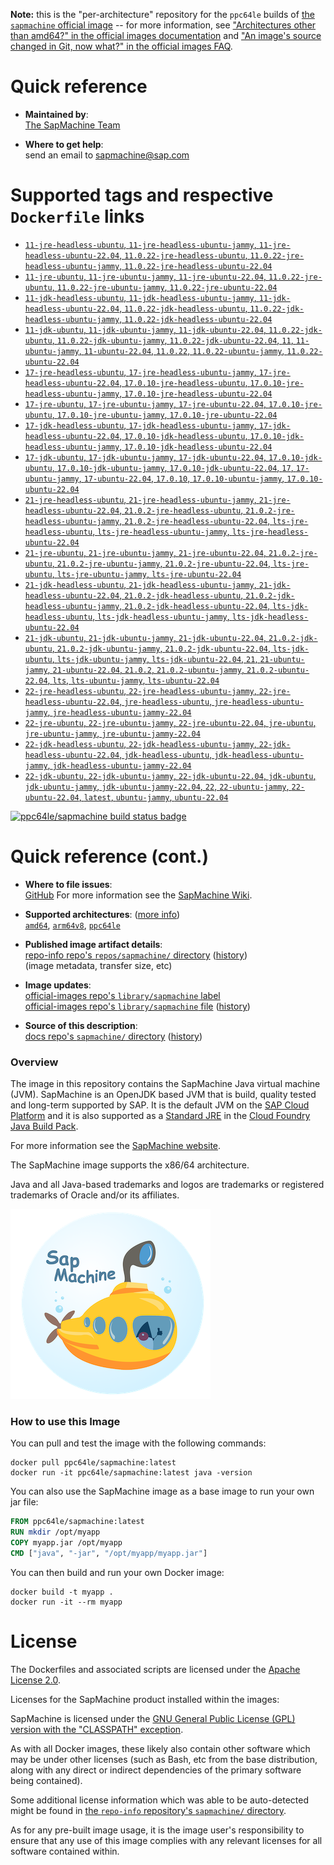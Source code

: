 <!--

********************************************************************************

WARNING:

    DO NOT EDIT "sapmachine/README.md"

    IT IS AUTO-GENERATED

    (from the other files in "sapmachine/" combined with a set of templates)

********************************************************************************

-->

**Note:** this is the "per-architecture" repository for the `ppc64le` builds of [the `sapmachine` official image](https://hub.docker.com/_/sapmachine) -- for more information, see ["Architectures other than amd64?" in the official images documentation](https://github.com/docker-library/official-images#architectures-other-than-amd64) and ["An image's source changed in Git, now what?" in the official images FAQ](https://github.com/docker-library/faq#an-images-source-changed-in-git-now-what).

# Quick reference

-	**Maintained by**:  
	[The SapMachine Team](https://github.com/SAP/SapMachine)

-	**Where to get help**:  
	send an email to sapmachine@sap.com

# Supported tags and respective `Dockerfile` links

-	[`11-jre-headless-ubuntu`, `11-jre-headless-ubuntu-jammy`, `11-jre-headless-ubuntu-22.04`, `11.0.22-jre-headless-ubuntu`, `11.0.22-jre-headless-ubuntu-jammy`, `11.0.22-jre-headless-ubuntu-22.04`](https://github.com/SAP/SapMachine-infrastructure/blob/9529e919a1cb124e0c6d281dff8c0de66614aab8/dockerfiles/official/11/ubuntu/jre-headless/Dockerfile)
-	[`11-jre-ubuntu`, `11-jre-ubuntu-jammy`, `11-jre-ubuntu-22.04`, `11.0.22-jre-ubuntu`, `11.0.22-jre-ubuntu-jammy`, `11.0.22-jre-ubuntu-22.04`](https://github.com/SAP/SapMachine-infrastructure/blob/9529e919a1cb124e0c6d281dff8c0de66614aab8/dockerfiles/official/11/ubuntu/jre/Dockerfile)
-	[`11-jdk-headless-ubuntu`, `11-jdk-headless-ubuntu-jammy`, `11-jdk-headless-ubuntu-22.04`, `11.0.22-jdk-headless-ubuntu`, `11.0.22-jdk-headless-ubuntu-jammy`, `11.0.22-jdk-headless-ubuntu-22.04`](https://github.com/SAP/SapMachine-infrastructure/blob/9529e919a1cb124e0c6d281dff8c0de66614aab8/dockerfiles/official/11/ubuntu/jdk-headless/Dockerfile)
-	[`11-jdk-ubuntu`, `11-jdk-ubuntu-jammy`, `11-jdk-ubuntu-22.04`, `11.0.22-jdk-ubuntu`, `11.0.22-jdk-ubuntu-jammy`, `11.0.22-jdk-ubuntu-22.04`, `11`, `11-ubuntu-jammy`, `11-ubuntu-22.04`, `11.0.22`, `11.0.22-ubuntu-jammy`, `11.0.22-ubuntu-22.04`](https://github.com/SAP/SapMachine-infrastructure/blob/9529e919a1cb124e0c6d281dff8c0de66614aab8/dockerfiles/official/11/ubuntu/jdk/Dockerfile)
-	[`17-jre-headless-ubuntu`, `17-jre-headless-ubuntu-jammy`, `17-jre-headless-ubuntu-22.04`, `17.0.10-jre-headless-ubuntu`, `17.0.10-jre-headless-ubuntu-jammy`, `17.0.10-jre-headless-ubuntu-22.04`](https://github.com/SAP/SapMachine-infrastructure/blob/02e2893a30a4f971c40920c89e773dfca0eefee5/dockerfiles/official/17/ubuntu/jre-headless/Dockerfile)
-	[`17-jre-ubuntu`, `17-jre-ubuntu-jammy`, `17-jre-ubuntu-22.04`, `17.0.10-jre-ubuntu`, `17.0.10-jre-ubuntu-jammy`, `17.0.10-jre-ubuntu-22.04`](https://github.com/SAP/SapMachine-infrastructure/blob/02e2893a30a4f971c40920c89e773dfca0eefee5/dockerfiles/official/17/ubuntu/jre/Dockerfile)
-	[`17-jdk-headless-ubuntu`, `17-jdk-headless-ubuntu-jammy`, `17-jdk-headless-ubuntu-22.04`, `17.0.10-jdk-headless-ubuntu`, `17.0.10-jdk-headless-ubuntu-jammy`, `17.0.10-jdk-headless-ubuntu-22.04`](https://github.com/SAP/SapMachine-infrastructure/blob/02e2893a30a4f971c40920c89e773dfca0eefee5/dockerfiles/official/17/ubuntu/jdk-headless/Dockerfile)
-	[`17-jdk-ubuntu`, `17-jdk-ubuntu-jammy`, `17-jdk-ubuntu-22.04`, `17.0.10-jdk-ubuntu`, `17.0.10-jdk-ubuntu-jammy`, `17.0.10-jdk-ubuntu-22.04`, `17`, `17-ubuntu-jammy`, `17-ubuntu-22.04`, `17.0.10`, `17.0.10-ubuntu-jammy`, `17.0.10-ubuntu-22.04`](https://github.com/SAP/SapMachine-infrastructure/blob/02e2893a30a4f971c40920c89e773dfca0eefee5/dockerfiles/official/17/ubuntu/jdk/Dockerfile)
-	[`21-jre-headless-ubuntu`, `21-jre-headless-ubuntu-jammy`, `21-jre-headless-ubuntu-22.04`, `21.0.2-jre-headless-ubuntu`, `21.0.2-jre-headless-ubuntu-jammy`, `21.0.2-jre-headless-ubuntu-22.04`, `lts-jre-headless-ubuntu`, `lts-jre-headless-ubuntu-jammy`, `lts-jre-headless-ubuntu-22.04`](https://github.com/SAP/SapMachine-infrastructure/blob/e85e498164c6456c418c64624a4903a855d55df2/dockerfiles/official/21/ubuntu/jre-headless/Dockerfile)
-	[`21-jre-ubuntu`, `21-jre-ubuntu-jammy`, `21-jre-ubuntu-22.04`, `21.0.2-jre-ubuntu`, `21.0.2-jre-ubuntu-jammy`, `21.0.2-jre-ubuntu-22.04`, `lts-jre-ubuntu`, `lts-jre-ubuntu-jammy`, `lts-jre-ubuntu-22.04`](https://github.com/SAP/SapMachine-infrastructure/blob/e85e498164c6456c418c64624a4903a855d55df2/dockerfiles/official/21/ubuntu/jre/Dockerfile)
-	[`21-jdk-headless-ubuntu`, `21-jdk-headless-ubuntu-jammy`, `21-jdk-headless-ubuntu-22.04`, `21.0.2-jdk-headless-ubuntu`, `21.0.2-jdk-headless-ubuntu-jammy`, `21.0.2-jdk-headless-ubuntu-22.04`, `lts-jdk-headless-ubuntu`, `lts-jdk-headless-ubuntu-jammy`, `lts-jdk-headless-ubuntu-22.04`](https://github.com/SAP/SapMachine-infrastructure/blob/e85e498164c6456c418c64624a4903a855d55df2/dockerfiles/official/21/ubuntu/jdk-headless/Dockerfile)
-	[`21-jdk-ubuntu`, `21-jdk-ubuntu-jammy`, `21-jdk-ubuntu-22.04`, `21.0.2-jdk-ubuntu`, `21.0.2-jdk-ubuntu-jammy`, `21.0.2-jdk-ubuntu-22.04`, `lts-jdk-ubuntu`, `lts-jdk-ubuntu-jammy`, `lts-jdk-ubuntu-22.04`, `21`, `21-ubuntu-jammy`, `21-ubuntu-22.04`, `21.0.2`, `21.0.2-ubuntu-jammy`, `21.0.2-ubuntu-22.04`, `lts`, `lts-ubuntu-jammy`, `lts-ubuntu-22.04`](https://github.com/SAP/SapMachine-infrastructure/blob/e85e498164c6456c418c64624a4903a855d55df2/dockerfiles/official/21/ubuntu/jdk/Dockerfile)
-	[`22-jre-headless-ubuntu`, `22-jre-headless-ubuntu-jammy`, `22-jre-headless-ubuntu-22.04`, `jre-headless-ubuntu`, `jre-headless-ubuntu-jammy`, `jre-headless-ubuntu-jammy-22.04`](https://github.com/SAP/SapMachine-infrastructure/blob/fe38ece53ef4a1a6e731ec5546511c7c07eb31b7/dockerfiles/official/22/ubuntu/jre-headless/Dockerfile)
-	[`22-jre-ubuntu`, `22-jre-ubuntu-jammy`, `22-jre-ubuntu-22.04`, `jre-ubuntu`, `jre-ubuntu-jammy`, `jre-ubuntu-jammy-22.04`](https://github.com/SAP/SapMachine-infrastructure/blob/fe38ece53ef4a1a6e731ec5546511c7c07eb31b7/dockerfiles/official/22/ubuntu/jre/Dockerfile)
-	[`22-jdk-headless-ubuntu`, `22-jdk-headless-ubuntu-jammy`, `22-jdk-headless-ubuntu-22.04`, `jdk-headless-ubuntu`, `jdk-headless-ubuntu-jammy`, `jdk-headless-ubuntu-jammy-22.04`](https://github.com/SAP/SapMachine-infrastructure/blob/fe38ece53ef4a1a6e731ec5546511c7c07eb31b7/dockerfiles/official/22/ubuntu/jdk-headless/Dockerfile)
-	[`22-jdk-ubuntu`, `22-jdk-ubuntu-jammy`, `22-jdk-ubuntu-22.04`, `jdk-ubuntu`, `jdk-ubuntu-jammy`, `jdk-ubuntu-jammy-22.04`, `22`, `22-ubuntu-jammy`, `22-ubuntu-22.04`, `latest`, `ubuntu-jammy`, `ubuntu-22.04`](https://github.com/SAP/SapMachine-infrastructure/blob/fe38ece53ef4a1a6e731ec5546511c7c07eb31b7/dockerfiles/official/22/ubuntu/jdk/Dockerfile)

[![ppc64le/sapmachine build status badge](https://img.shields.io/jenkins/s/https/doi-janky.infosiftr.net/job/multiarch/job/ppc64le/job/sapmachine.svg?label=ppc64le/sapmachine%20%20build%20job)](https://doi-janky.infosiftr.net/job/multiarch/job/ppc64le/job/sapmachine/)

# Quick reference (cont.)

-	**Where to file issues**:  
	[GitHub](https://github.com/SAP/SapMachine/issues) For more information see the [SapMachine Wiki](https://github.com/SAP/SapMachine/wiki).

-	**Supported architectures**: ([more info](https://github.com/docker-library/official-images#architectures-other-than-amd64))  
	[`amd64`](https://hub.docker.com/r/amd64/sapmachine/), [`arm64v8`](https://hub.docker.com/r/arm64v8/sapmachine/), [`ppc64le`](https://hub.docker.com/r/ppc64le/sapmachine/)

-	**Published image artifact details**:  
	[repo-info repo's `repos/sapmachine/` directory](https://github.com/docker-library/repo-info/blob/master/repos/sapmachine) ([history](https://github.com/docker-library/repo-info/commits/master/repos/sapmachine))  
	(image metadata, transfer size, etc)

-	**Image updates**:  
	[official-images repo's `library/sapmachine` label](https://github.com/docker-library/official-images/issues?q=label%3Alibrary%2Fsapmachine)  
	[official-images repo's `library/sapmachine` file](https://github.com/docker-library/official-images/blob/master/library/sapmachine) ([history](https://github.com/docker-library/official-images/commits/master/library/sapmachine))

-	**Source of this description**:  
	[docs repo's `sapmachine/` directory](https://github.com/docker-library/docs/tree/master/sapmachine) ([history](https://github.com/docker-library/docs/commits/master/sapmachine))

### Overview

The image in this repository contains the SapMachine Java virtual machine (JVM). SapMachine is an OpenJDK based JVM that is build, quality tested and long-term supported by SAP. It is the default JVM on the [SAP Cloud Platform](https://cloudplatform.sap.com/index.html) and it is also supported as a [Standard JRE](https://github.com/cloudfoundry/java-buildpack/blob/master/docs/jre-sap_machine_jre.md) in the [Cloud Foundry Java Build Pack](https://github.com/cloudfoundry/java-buildpack).

For more information see the [SapMachine website](https://sapmachine.io).

The SapMachine image supports the x86/64 architecture.

Java and all Java-based trademarks and logos are trademarks or registered trademarks of Oracle and/or its affiliates.

![logo](https://raw.githubusercontent.com/docker-library/docs/7ce76bc750f7a81f6a6eab30a93deb061c4be75e/sapmachine/logo.png)

### How to use this Image

You can pull and test the image with the following commands:

```console
docker pull ppc64le/sapmachine:latest
docker run -it ppc64le/sapmachine:latest java -version
```

You can also use the SapMachine image as a base image to run your own jar file:

```dockerfile
FROM ppc64le/sapmachine:latest
RUN mkdir /opt/myapp
COPY myapp.jar /opt/myapp
CMD ["java", "-jar", "/opt/myapp/myapp.jar"]
```

You can then build and run your own Docker image:

```console
docker build -t myapp .
docker run -it --rm myapp
```

# License

The Dockerfiles and associated scripts are licensed under the [Apache License 2.0](http://www.apache.org/licenses/LICENSE-2.0.html).

Licenses for the SapMachine product installed within the images:

SapMachine is licensed under the [GNU General Public License (GPL) version with the "CLASSPATH" exception](https://github.com/SAP/SapMachine/blob/sapmachine/LICENSE).

As with all Docker images, these likely also contain other software which may be under other licenses (such as Bash, etc from the base distribution, along with any direct or indirect dependencies of the primary software being contained).

Some additional license information which was able to be auto-detected might be found in [the `repo-info` repository's `sapmachine/` directory](https://github.com/docker-library/repo-info/tree/master/repos/sapmachine).

As for any pre-built image usage, it is the image user's responsibility to ensure that any use of this image complies with any relevant licenses for all software contained within.
